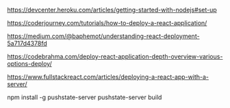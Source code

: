 
https://devcenter.heroku.com/articles/getting-started-with-nodejs#set-up

https://coderjourney.com/tutorials/how-to-deploy-a-react-application/

https://medium.com/@baphemot/understanding-react-deployment-5a717d4378fd

https://codebrahma.com/deploy-react-application-depth-overview-various-options-deploy/

https://www.fullstackreact.com/articles/deploying-a-react-app-with-a-server/

npm install -g pushstate-server
pushstate-server build
